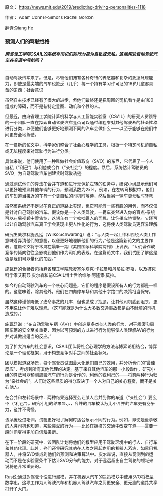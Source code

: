原文： https://news.mit.edu/2019/predicting-driving-personalities-1118

作者： Adam Conner-Simons  Rachel Gordon 

翻译:Qiang He

### 预测人们的驾驶性格

##### *麻省理工学院CSAIL的系统将司机们的行为视为自私或无私。这能帮助自动驾驶汽车在交通中导航吗？*

---

自动驾驶汽车来了。但是，尽管他们拥有各种奇特的传感器和复杂的数据处理能力，即使是最尖端的汽车也缺乏（几乎）每一个持有学习许可证的16岁儿童都具备的东西：社会意识

虽然自主技术已经有了很大的进步，但他们最终还是把周围的司机看作是由1和0组成的障碍，而不是有特定意图、动机和个性的人。

但最近，由麻省理工学院计算机科学与人工智能实验室（CSAIL）的研究人员领导的一个团队一直在探索自动驾驶汽车是否可以通过编程来对其他驾驶者的社会性格进行分类，以便他们能够更好地预测不同的汽车会做什么——以至于能够在他们中间更安全地驾驶。

在一篇新的论文中，科学家们整合了社会心理学的工具，根据一个特定司机的自私或无私程度来对驾驶行为进行分类。

具体来说，他们使用了一种叫做社会价值取向（SVO）的东西，它代表了一个人自私（“利己”）与利他或合作（“亲社会”）的程度。然后，系统估计驾驶员的SVO，为自动驾驶汽车创建实时驾驶轨迹

通过测试他们的算法在合并车道和进行无保护左转的任务中，研究小组显示他们可以更好地预测其他车辆的行为，预测系数为25%。例如，在左转弯模拟中，他们的车知道当接近的车有一个更自私的司机时等待，然后当另一辆车更无私时转弯

虽然该系统还不足以在真正的道路上实现，但它可能有一些有趣的用例，而不仅仅是针对自己驾驶的汽车。假设你是一个人类驾驶，一辆车突然进入你的盲点-系统可以在后视镜中警告你，这辆车有一个咄咄逼人的司机，让你相应地调整。它还可以让自动驾驶汽车真正学会表现出更人性化的行为，这将使人类驾驶员更容易理解

研究生威尔科施瓦廷（Wilko Schwarting）说：“与人类一起工作和围绕人类工作意味着弄清他们的意图，以便更好地理解他们的行为。”他是这篇新论文的主要作者，这篇论文将于本周在最新一期《美国国家科学院院刊》上发表。“人们合作或竞争的倾向往往会影响到他们作为司机的表现。在这篇论文中，我们试图了解这是否是我们可以量化的东西。”

施瓦廷的合著者包括麻省理工学院教授塞尔塔克·卡拉曼和丹尼拉·罗斯，以及研究科学家艾莉莎·皮尔森和前CSAIL博士后哈维尔·阿隆索·莫拉。

如今的自动驾驶汽车的一个核心问题是，它们的程序是假设所有人的行为都是一样的。这意味着，除其他外，他们在四向停车场和其他十字路口的决策相当保守。

虽然这种谨慎降低了致命事故的几率，但也造成了瓶颈，让其他司机感到沮丧，更不用说让他们难以理解。（这可能就是为什么大多数交通事故都是由不耐烦的司机造成的。）

施瓦廷说：“在自动驾驶车辆（AVs）中创造更多类似人类的行为，对于乘客和周围车辆的安全至关重要，因为以可预测的方式进行行为能够使人类理解AV的行为并对其做出适当的反应。”

为了扩大汽车的社会意识，CSAIL团队将社会心理学的方法与博弈论相结合，博弈论是一个理论框架，用于构想竞争对手之间的社会状况。

团队模拟道路场景，每个驾驶员试图最大化他们自己的效用，并分析他们的“最佳反应”，考虑到所有其他代理的决定。基于来自其他汽车的那一小段动作，研究小组的算法可以预测周围汽车的行为是合作的、利他的或利己的——将前两种行为归为“亲社会的”。人们对这些品质的得分取决于一个人对自己的关心程度，而不是关心他人。

在合并和左转场景中，两种结果选择要么让某人合并到你的车道（“亲社会”）要么不（“利己”）。研究小组的结果显示，合并的汽车被认为比不合并的汽车更有竞争力，这并不奇怪。

该系统经过培训，试图更好地了解何时适合展示不同的行为。例如，即使是最恭敬的人类司机也知道，某些类型的行为——比如在拥挤的交通中改变车道——需要一段时间变得更加自信和果断。

在下一阶段的研究中，该团队计划将他们的模型应用于驾驶环境中的行人、自行车和其他代理。此外，他们还将研究其他在人类之间起作用的机器人系统，如家用机器人，并将SVO集成到他们的预测和决策算法中。皮尔森说，直接从观测到的运动而不是在实验室条件下估计SVO分布的能力，对于远远超出自主驾驶的领域来说将是非常重要的。

Rus说:通过对驾驶个性进行建模，并在机器人汽车的决策模块中使用SVO将模型数学化，这项工作为人驾驶汽车和机器人驾驶汽车之间更安全、更无缝的道路共享打开了大门。

